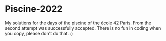 # Piscine-2022
My solutions for the days of the piscine of the école 42 Paris. From the second attempt was successfully accepted. 
There is no fun in coding when you copy, please don't do that. :)
